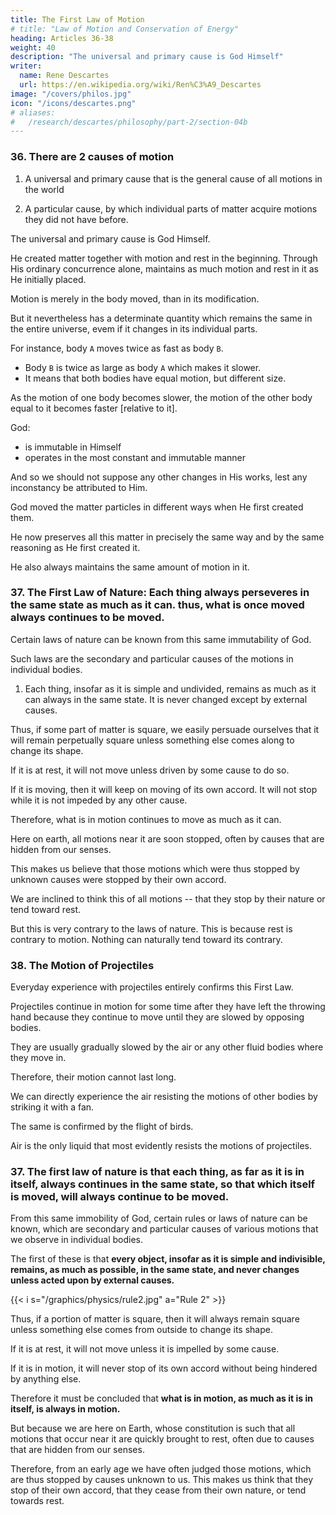 ```yaml
---
title: The First Law of Motion
# title: "Law of Motion and Conservation of Energy"
heading: Articles 36-38
weight: 40
description: "The universal and primary cause is God Himself"
writer:
  name: Rene Descartes
  url: https://en.wikipedia.org/wiki/Ren%C3%A9_Descartes
image: "/covers/philos.jpg"
icon: "/icons/descartes.png"
# aliases:
#   /research/descartes/philosophy/part-2/section-04b
---
```



### 36. There are 2 causes of motion

1. A universal and primary cause that is the general cause of all motions in the world

2. A particular cause, by which individual parts of matter acquire motions they did not have before. 

The universal and primary cause is God Himself. 

He created matter together with motion and rest in the beginning. Through His ordinary concurrence alone, maintains as much motion and rest in it as He initially placed. 

Motion is merely in the body moved, than in its modification. 

But it nevertheless has a determinate quantity which remains the same in the entire universe, evem if it changes in its individual parts.

For instance, body `A` moves twice as fast as body `B`.
- Body `B` is twice as large as body `A` which makes it slower. 
- It means that both bodies have equal motion, but different size. 

As the motion of one body becomes slower, the motion of the other body equal to it becomes faster [relative to it]. 

God:
- is immutable in Himself
- operates in the most constant and immutable manner

<!-- so that, except for those changes which evident experience or divine revelation makes certain, and which we perceive or believe to occur without any change in the Creator,  -->

And so we should not suppose any other changes in His works, lest any inconstancy be attributed to Him.

<!-- Hence, it follows that it is most consistent with reason to think that, from the fact alone that  -->

God moved the matter particles in different ways when He first created them.

He now preserves all this matter in precisely the same way and by the same reasoning as He first created it.

He also always maintains the same amount of motion in it.



### 37. The First Law of Nature: Each thing always perseveres in the same state as much as it can. thus, what is once moved always continues to be moved.

Certain laws of nature can be known from this same immutability of God.

Such laws are the secondary and particular causes of the motions in individual bodies. 

1. Each thing, insofar as it is simple and undivided, remains as much as it can always in the same state. It is never changed except by external causes. 

Thus, if some part of matter is square, we easily persuade ourselves that it will remain perpetually square unless something else comes along to change its shape. 

If it is at rest, it will not move unless driven by some cause to do so.

If it is moving, then it will keep on moving of its own accord. It will not stop while it is not impeded by any other cause.

Therefore, what is in motion continues to move as much as it can.

Here on earth, all motions near it are soon stopped, often by causes that are hidden from our senses.

This makes us believe that those motions which were thus stopped by unknown causes were stopped by their own accord. 

We are inclined to think this of all motions -- that they stop by their nature or tend toward rest. 

But this is very contrary to the laws of nature. This is because rest is contrary to motion. Nothing can naturally tend toward its contrary.
 <!-- or toward its own destruction. -->


### 38. The Motion of Projectiles

Everyday experience with projectiles entirely confirms this First Law. 

Projectiles continue in motion for some time after they have left the throwing hand because they continue to move until they are slowed by opposing bodies.

They are usually gradually slowed by the air or any other fluid bodies where they move in. 

Therefore, their motion cannot last long. 

We can directly experience the air resisting the motions of other bodies by striking it with a fan.

The same is confirmed by the flight of birds.

Air is the only liquid that most evidently resists the motions of projectiles.



### 37. The first law of nature is that each thing, as far as it is in itself, always continues in the same state, so that which itself is moved, will always continue to be moved.


From this same immobility of God, certain rules or laws of nature can be known, which are secondary and particular causes of various motions that we observe in individual bodies. 

The first of these is that **every object, insofar as it is simple and indivisible, remains, as much as possible, in the same state, and never changes unless acted upon by external causes.** 


{{< i s="/graphics/physics/rule2.jpg" a="Rule 2" >}}



Thus, if a portion of matter is square, then it will always remain square unless something else comes from outside to change its shape. 

If it is at rest, it will not move unless it is impelled by some cause.

If it is in motion, it will never stop of its own accord without being hindered by anything else. 

Therefore it must be concluded that **what is in motion, as much as it is in itself, is always in motion.**


But because we are here on Earth, whose constitution is such that all motions that occur near it are quickly brought to rest, often due to causes that are hidden from our senses.

Therefore, from an early age we have often judged those motions, which are thus stopped by causes unknown to us. This makes us think that they stop of their own accord, that they cease from their own nature, or tend towards rest.

 <!-- And now we are inclined to believe that about everything, which we seem to have experienced in many cases; namely,  Which indeed -->

<!--  But this is most contrary to the laws of nature. This is because:
 - rest is contrary to motion
 - nothing can be naturally drawn towards its own contrary or destruction.


#### 38. The motion of projectiles -->

<!-- And finally, I added that this translation is made from the vicinity, XXIX. not of any contiguous bodies, but of those only which are regarded as being at rest. 

And translation itself is a reciprocal motion, nor can it be understood that a body is transferred from the vicinity of body CD to the vicinity of body AB, without its at the same time being understood that body CD is transferred from the vicinity of body AB. And plainly the same force and action is required from one part as from the other. Wherefore if we wish to attribute a nature to motion which is altogether its own, and not relative to anything else, when two contiguous bodies are transferred, one in one direction, the other in another, and so are separated from each other, we should say that there is just as much motion in one as in the other. But this would be too great a departure from common usage. For since we are accustomed to regard the earth as being at rest, and to consider it as immovable, although we see some of its parts transferred from their vicinity to other smaller bodies, yet on that account we do not think that the earth itself is moved.” -->

<!-- And indeed daily experience in what is projected confirms our rule completely.  -->

<!-- This is proven by the fact that projectiles continue in motion after they have been separated by the throwing hand. 

This is because, once set in motion, they continue to move, until they are slowed down by the objects they encounter. 

They are usually slowed down by the air, or by any other fluid bodies in which they move. This makes their motion not last long. 

This is because the air resists the motions of other bodies. We can experience this by the very sense of touch, if we strike the fan itself; and the same confirms the flight of birds. 

And there is no other liquid which resists the motions of the projections, which is not as yet manifest as air.
 -->
